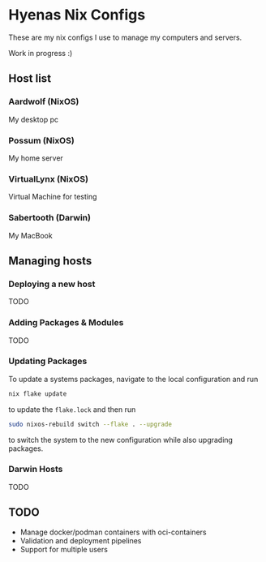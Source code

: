 # Hyenas Nix Configs

These are my nix configs I use to manage my computers and servers.

Work in progress :)

## Host list

### Aardwolf (NixOS)

My desktop pc

### Possum (NixOS)

My home server

### VirtualLynx (NixOS)

Virtual Machine for testing

### Sabertooth (Darwin)

My MacBook

## Managing hosts

### Deploying a new host

TODO

### Adding Packages & Modules

TODO

### Updating Packages

To update a systems packages, navigate to the local configuration and run

```sh
nix flake update
```

to update the `flake.lock` and then run

```sh
sudo nixos-rebuild switch --flake . --upgrade
```

to switch the system to the new configuration while also upgrading packages.

### Darwin Hosts

TODO

## TODO

- Manage docker/podman containers with oci-containers
- Validation and deployment pipelines
- Support for multiple users
